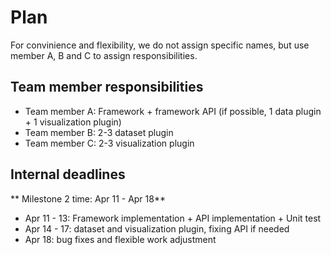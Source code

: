 # Plan

For convinience and flexibility, we do not assign specific names, but use member A, B and C to assign responsibilities.

## Team member responsibilities
- Team member A: Framework + framework API (if possible, 1 data plugin + 1 visualization plugin)
- Team member B: 2-3 dataset plugin
- Team member C: 2-3 visualization plugin

## Internal deadlines
** Milestone 2 time: Apr 11 - Apr 18**
- Apr 11 - 13: Framework implementation + API implementation + Unit test
- Apr 14 - 17: dataset and visualization plugin, fixing API if needed
- Apr 18: bug fixes and flexible work adjustment
